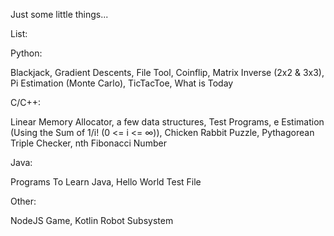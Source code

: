 Just some little things...

List: 

Python: 

Blackjack, Gradient Descents, File Tool, Coinflip, Matrix Inverse (2x2 & 3x3), Pi Estimation (Monte Carlo), TicTacToe, What is Today

C/C++: 

Linear Memory Allocator, a few data structures, Test Programs, e Estimation (Using the Sum of 1/i! (0 <= i <= ∞)), Chicken Rabbit Puzzle, Pythagorean Triple Checker, nth Fibonacci Number

Java: 

Programs To Learn Java, Hello World Test File

Other: 

NodeJS Game, Kotlin Robot Subsystem